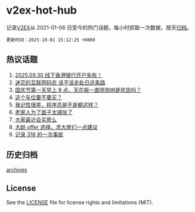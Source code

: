 # v2ex-hot-hub

 记录[V2EX](https://www.v2ex.com/)从 2021-01-06 日至今的热门话题。每小时抓取一次数据，按天[归档](archives)。

`更新时间：2025-10-01 15:12:25 +0800`

## 热议话题

1. [2025.09.30 线下香港银行开户失败！](https://www.v2ex.com/t/1162931)
1. [迷茫的互联网码农,该不该走赴日这条路](https://www.v2ex.com/t/1162986)
1. [国庆节第一天早上 8 点，天花板一直咣咣响是扰民吗？](https://www.v2ex.com/t/1163000)
1. [这个车位要不要买？](https://www.v2ex.com/t/1162937)
1. [我记性很差，程序员是不是都这样？](https://www.v2ex.com/t/1162973)
1. [老家人为了面子太铺张了](https://www.v2ex.com/t/1162977)
1. [大家最近会买房么](https://www.v2ex.com/t/1162919)
1. [大龄 offer 选择，求大佬们一点建议](https://www.v2ex.com/t/1162923)
1. [记录 318 的一次事故](https://www.v2ex.com/t/1163018)

## 历史归档

[archives](archives)

## License

See the [LICENSE](LICENSE) file for license rights and limitations (MIT).
